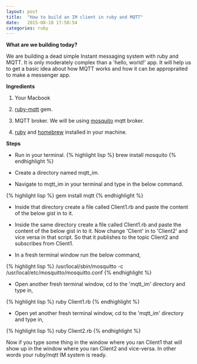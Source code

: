 ```yaml
---
layout: post
title:  "How to build an IM client in ruby and MQTT"
date:   2015-08-18 17:50:54
categories: ruby
---
```


**What are we building today?**


We are building a dead simple Instant messaging system with ruby and MQTT. It is only moderately complex than a 'hello, world!' app. It will help us to get a basic idea about how MQTT works and how it can be appropraited to make a messenger app.

**Ingredients**

1. Your Macbook

2. [ruby-mqtt](https://github.com/njh/ruby-mqtt) gem.

3. MQTT broker. We will be using [mosquito](http://mosquitto.org/) mqtt broker.

4. [ruby](https://www.ruby-lang.org/en/) and [homebrew](http://brew.sh/) installed in your machine.

**Steps**

*	Run  in your terminal.
{% highlight lisp %}
brew install mosquito
{% endhighlight %}

*	Create a directory named mqtt_im.

*	Navigate to mqtt_im in your terminal and type in the below command.

{% highlight lisp %}
gem install mqtt
{% endhighlight %}

*	Inside that directory create a file called Client1.rb and paste the content of the below gist in to it.

<script src="https://gist.github.com/dhaneshnm/9beadb285b38dbc8d18c.js"></script>

*	Inside the same directory create a file called Client1.rb and paste the content of the below gist in to it. Now change 'Client' in to 'Client2' and vice versa in that script. So that it publishes to the topic Client2 and subscribes from Client1.

*	In a fresh terminal window run the below command,

{% highlight lisp %}
/usr/local/sbin/mosquitto -c /usr/local/etc/mosquitto/mosquitto.conf
{% endhighlight %}

*	Open another fresh terminal window, cd to the  'mqtt_im' directory and type in,

{% highlight lisp %}
 ruby Client1.rb
{% endhighlight %}

*	Open yet another fresh terminal window, cd to the  'mqtt_im' directory  and  type in,

{% highlight lisp %}
ruby Client2.rb
{% endhighlight %}


Now if you type some thing in the window where you ran Client1 that will show up in the window where you ran Client2 and vice-versa. In other words your ruby/mqtt IM system is ready.


